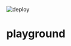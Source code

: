 ![deploy](https://github.com/hhaze/playground/workflows/deploy/badge.svg?branch=master)

# playground
